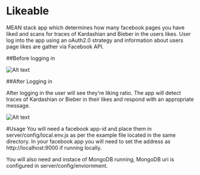 # Likeable
MEAN stack app which determines how many facebook pages you have liked and scans for traces of Kardashian and Bieber in the users likes. User log into the app using an oAuth2.0 strategy and information about users page likes are gather via Facebook API.

##Before logging in

![Alt text](client/assets/images/loggedout.png?raw=true "logged out")

##After Logging in

After logging in the user will see they're liking ratio. The app will detect traces of Kardashian or Bieber in their likes and respond with an appropriate message.

![Alt text](client/assets/images/loggedin.png?raw=true "logged in")

#Usage
You will need a facebook app-id and place them in server/config/local.env.js as per the example file located in the same directory. In your facebook app you will need to set the address as http://localhost:9000 if running locally.

You will also need and instace of MongoDB running, MongoDB uri is configured in server/config/enviornment.
